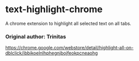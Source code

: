 # text-highlight-chrome
A chrome extension to highlight all selected text on all tabs.

### Original author: Trinitas
https://chrome.google.com/webstore/detail/highlight-all-on-dblclick/ibbikoelnlhphegnjbojfeokpcneaohg



